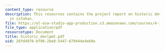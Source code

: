 ```yaml
---
content_type: resource
description: This resources contains the project report on historic development tyes
  in isfahan.
file: https://ol-ocw-studio-app-production.s3.amazonaws.com/courses/4-175-case-studies-in-city-form-fall-2005/26fd4976bf962be85447679444e4eb0a_historic_devlpmt.pdf
file_type: application/pdf
resourcetype: Document
title: historic_devlpmt.pdf
uid: 26fd4976-bf96-2be8-5447-679444e4eb0a
---
```

